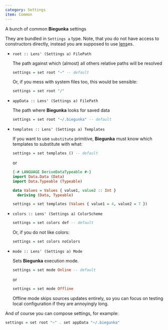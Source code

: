 ```yaml
---
category: Settings
item: Common
---
```


A bunch of common __Biegunka__ settings

They are bundled in `Settings a` type. Note, that you do not have
access to constructors directly, instead you are supposed
to use [lens][0]es.

  * `root :: Lens' (Settings a) FilePath`

    The path against which (almost) all others relative paths will be resolved

    ```haskell
    settings = set root "~" -- default
    ```

	Or, if you mess with system files too, this would be sensible:

    ```haskell
    settings = set root "/"
    ```

  * `appData :: Lens' (Settings a) FilePath`

    The path where __Biegunka__ looks for saved data

    ```haskell
    settings = set root "~/.biegunka" -- default
    ```

  * `templates :: Lens' (Settings a) Templates   `

      If you want to use `substitute` primitive, __Biegunka__ must know
    which templates to substitute with what:

    ```haskell
    settings = set templates () -- default
    ```

    or

    ```haskell
    {-# LANGUAGE DeriveDataTypeable #-}
    import Data.Data (Data)
    import Data.Typeable (Typeable)

    data Values = Values { value1, value2 :: Int }
      deriving (Data, Typeable)

    settings = set templates (Values { value1 = 4, value2 = 7 })
    ```

  * `colors :: Lens' (Settings a) ColorScheme`

    ```haskell
    settings = set colors def -- default
    ```

	Or, if you do not like colors:

    ```haskell
    settings = set colors noColors
    ```

  * `mode :: Lens' (Settings a) Mode`

    Sets __Biegunka__ execution mode.

    ```haskell
    settings = set mode Online -- default
    ```

	or

    ```haskell
    settings = set mode Offline
    ```

	Offline mode skips sources updates entirely, so you can focus on testing local
	configuration if they are annoyingly long.

And of course you can compose settings, for example:

```haskell
settings = set root "~" . set appData "~/.biegunka"
```

  [0]: https://github.com/ekmett/lens
